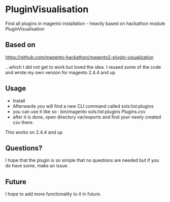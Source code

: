 # PluginVisualisation
Find all plugins in magento installation - heavily based on hackathon module PluginVisualisation

## Based on 
https://github.com/magento-hackathon/magento2-plugin-visualization

...which I did not get to work but loved the idea.
I reused some of the code and wrote my own version for magento 2.4.4 and up 

## Usage
- Install
- Afterwards you will find a new CLI command called sols:list:plugins
- you can use it like so : bin/magento sols:list:plugins Plugins.csv
- after it is done, open directory var/exports and find your newly created csv there.

This works on 2.4.4 and up 

## Questions? 
I hope that the plugin is so simple that no questions are needed but if you do have some, 
make an issue. 

## Future
I hope to add more functionality to it in future.